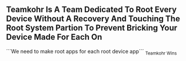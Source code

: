 ## Teamkohr Is A Team Dedicated To Root Every Device Without A Recovery And Touching The Root System Partion To Prevent Bricking Your Device Made For Each On                                   
´´´We need to make root apps for each root device app´´´
<sub>Teamkohr Wins</sub>
